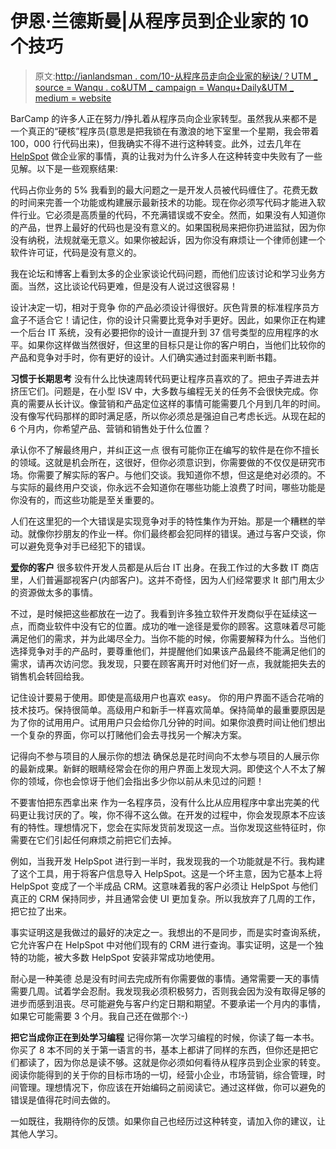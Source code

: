 # 伊恩·兰德斯曼|从程序员到企业家的 10 个技巧

> 原文:[http://ianlandsman . com/10-从程序员走向企业家的秘诀/？UTM _ source = Wanqu . co&UTM _ campaign = Wanqu+Daily&UTM _ medium = website](http://ianlandsman.com/10-tips-for-moving-from-programmer-to-entrepreneur/?utm_source=wanqu.co&utm_campaign=Wanqu+Daily&utm_medium=website)

BarCamp 的许多人正在努力/挣扎着从程序员向企业家转型。虽然我从来都不是一个真正的“硬核”程序员(意思是把我锁在有激浪的地下室里一个星期，我会带着 100，000 行代码出来)，但我确实不得不进行这种转变。此外，过去几年在 [HelpSpot](https://www.helpspot.com/help-desk-software) 做企业家的事情，真的让我对为什么许多人在这种转变中失败有了一些见解。以下是一些观察结果:

代码占你业务的 5%
我看到的最大问题之一是开发人员被代码缠住了。花费无数的时间来完善一个功能或构建展示最新技术的功能。现在你必须写代码才能进入软件行业。它必须是高质量的代码，不充满错误或不安全。然而，如果没有人知道你的产品，世界上最好的代码也是没有意义的。如果国税局来把你扔进监狱，因为你没有纳税，法规就毫无意义。如果你被起诉，因为你没有麻烦让一个律师创建一个软件许可证，代码是没有意义的。

我在论坛和博客上看到太多的企业家谈论代码问题，而他们应该讨论和学习业务方面。当然，这比谈论代码更难，但是没有人说过这很容易！

设计决定一切，相对于竞争
你的产品必须设计得很好。灰色背景的标准程序员方盒子不适合它！请记住，你的设计只需要比竞争对手更好。因此，如果你正在构建一个后台 IT 系统，没有必要把你的设计一直提升到 37 信号类型的应用程序的水平。如果你这样做当然很好，但这里的目标只是让你的客户明白，当他们比较你的产品和竞争对手时，你有更好的设计。人们确实通过封面来判断书籍。

**习惯于长期思考**
没有什么比快速周转代码更让程序员喜欢的了。把虫子弄进去并挤压它们。问题是，在小型 ISV 中，大多数与编程无关的任务不会很快完成。你真的需要从长计议。像营销和产品定位这样的事情可能需要几个月到几年的时间。没有像写代码那样的即时满足感，所以你必须总是强迫自己考虑长远。从现在起的 6 个月内，你希望产品、营销和销售处于什么位置？

承认你不了解最终用户，并纠正这一点
很有可能你正在编写的软件是在你不擅长的领域。这就是机会所在，这很好，但你必须意识到，你需要做的不仅仅是研究市场。你需要了解实际的客户。与他们交谈。我知道你不想，但这是绝对必须的。不与实际的最终用户交谈，你永远不会知道你在哪些功能上浪费了时间，哪些功能是你没有的，而这些功能是至关重要的。

人们在这里犯的一个大错误是实现竞争对手的特性集作为开始。那是一个糟糕的举动。就像你抄朋友的作业一样。你们最终都会犯同样的错误。通过与客户交谈，你可以避免竞争对手已经犯下的错误。

**<u>爱</u>你的客户**
很多软件开发人员都是从后台 IT 出身。在我工作过的大多数 IT 商店里，人们普遍鄙视客户(内部客户)。这并不奇怪，因为人们经常要求 It 部门用太少的资源做太多的事情。

不过，是时候把这些都放在一边了。我看到许多独立软件开发商似乎在延续这一点，而商业软件中没有它的位置。成功的唯一途径是爱你的顾客。这意味着尽可能满足他们的需求，并为此竭尽全力。当你不能的时候，你需要解释为什么。当他们选择竞争对手的产品时，要尊重他们，并提醒他们如果该产品最终不能满足他们的需求，请再次访问您。我发现，只要在顾客离开时对他们好一点，我就能把失去的销售机会转回给我。

记住设计要易于使用。即使是高级用户也喜欢 easy。
你的用户界面不适合花哨的技术技巧。保持很简单。高级用户和新手一样喜欢简单。保持简单的最重要原因是为了你的试用用户。试用用户只会给你几分钟的时间。如果你浪费时间让他们想出一个复杂的界面，你可以打赌他们会去寻找另一个解决方案。

记得向不参与项目的人展示你的想法
确保总是花时间向不太参与项目的人展示你的最新成果。新鲜的眼睛经常会在你的用户界面上发现大洞。即使这个人不太了解你的领域，你也会惊讶于他们会指出多少你以前从未见过的问题！

不要害怕把东西拿出来
作为一名程序员，没有什么比从应用程序中拿出完美的代码更让我讨厌的了。唉，你不得不这么做。在开发的过程中，你会发现原本不应该有的特性。理想情况下，您会在实际发货前发现这一点。当你发现这些特征时，你需要在它们引起任何麻烦之前把它们去掉。

例如，当我开发 HelpSpot 进行到一半时，我发现我的一个功能就是不行。我构建了这个工具，用于将客户信息导入 HelpSpot。这是一个坏主意，因为它基本上将 HelpSpot 变成了一个半成品 CRM。这意味着我的客户必须让 HelpSpot 与他们真正的 CRM 保持同步，并且通常会使 UI 更加复杂。所以我放弃了几周的工作，把它拉了出来。

事实证明这是我做过的最好的决定之一。我想出的不是同步，而是实时查询系统，它允许客户在 HelpSpot 中对他们现有的 CRM 进行查询。事实证明，这是一个独特的功能，被大多数 HelpSpot 安装非常成功地使用。

耐心是一种美德
总是没有时间去完成所有你需要做的事情。通常需要一天的事情需要几周。试着学会忍耐。我发现我必须积极努力，否则我会因为没有取得足够的进步而感到沮丧。尽可能避免与客户约定日期和期望。不要承诺一个月内的事情，如果它可能需要 3 个月。我自己还在做那个:-)

**把它当成你正在到处学习编程**
记得你第一次学习编程的时候，你读了每一本书。你买了 8 本不同的关于第一语言的书，基本上都讲了同样的东西，但你还是把它们都读了，因为你总是读不够。这就是你必须如何看待从程序员到企业家的转变。阅读你能得到的关于你的目标市场的一切，经营小企业，市场营销，综合管理，时间管理。理想情况下，你应该在开始编码之前阅读它。通过这样做，你可以避免的错误是值得花时间去做的。

一如既往，我期待你的反馈。如果你自己也经历过这种转变，请加入你的建议，让其他人学习。
